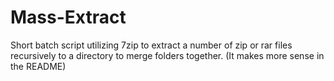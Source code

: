 # Mass-Extract
Short batch script utilizing 7zip to extract a number of zip or rar files recursively to a directory to merge folders together. (It makes more sense in the README)
